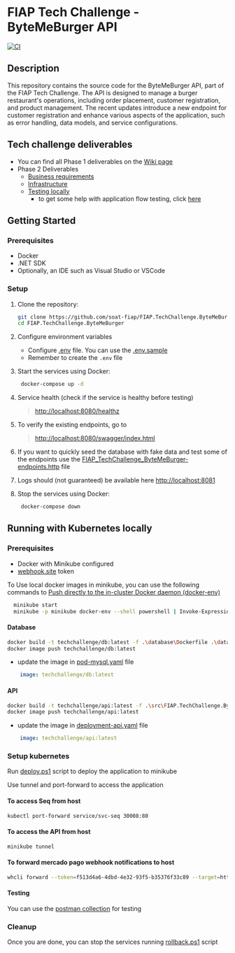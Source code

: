 # FIAP Tech Challenge - ByteMeBurger API

[![CI](https://github.com/soat-fiap/FIAP.TechChallenge.ByteMeBurger/actions/workflows/dotnet.yml/badge.svg?branch=main)](https://github.com/soat-fiap/FIAP.TechChallenge.ByteMeBurger/actions/workflows/dotnet.yml)

## Description
This repository contains the source code for the ByteMeBurger API, part of the FIAP Tech Challenge. The API is designed to manage a burger restaurant's operations, including order placement, customer registration, and product management. The recent updates introduce a new endpoint for customer registration and enhance various aspects of the application, such as error handling, data models, and service configurations.

## Tech challenge deliverables
- You can find all Phase 1 deliverables on the [Wiki page](https://github.com/soat-fiap/FIAP.TechChallenge.ByteMeBurger/wiki)
- Phase 2 Deliverables
   - [Business requirements](https://github.com/soat-fiap/FIAP.TechChallenge.ByteMeBurger/wiki/Business-Requirements-Document)
   - [Infrastructure](https://github.com/soat-fiap/FIAP.TechChallenge.ByteMeBurger/wiki/Kubernetes-Infrastructure-Requirements)
   - [Testing locally](#running-with-kubernetes-locally)
      -  to get some help with application flow testing, click [here](#testing)
     
## Getting Started

### Prerequisites
- Docker
- .NET SDK
- Optionally, an IDE such as Visual Studio or VSCode


### Setup
1. Clone the repository:
   ```bash
   git clone https://github.com/soat-fiap/FIAP.TechChallenge.ByteMeBurger.git
   cd FIAP.TechChallenge.ByteMeBurger
    ```

2. Configure environment variables
   - Configure [.env](https://www.codementor.io/@parthibakumarmurugesan/what-is-env-how-to-set-up-and-run-a-env-file-in-node-1pnyxw9yxj) file. You can use the [.env.sample](.env.template)
   - Remember to create the `.env` file

3. Start the services using Docker:

   ```bash
    docker-compose up -d
   ```


4. Service health (check if the service is healthy before testing)
   > [http://localhost:8080/healthz](http://localhost:8080/healthz)


5. To verify the existing endpoints, go to

   > [http://localhost:8080/swagger/index.html](http://localhost:8080/swagger/index.html)

6. If you want to quickly seed the database with fake data and test some of the endpoints use the [FIAP_TechChallenge_ByteMeBurger-endpoints.http](FIAP_TechChallenge_ByteMeBurger-endpoints.http) file


7. Logs should (not guaranteed) be available here [http://localhost:8081](http://localhost:8081)


8. Stop the services using Docker:

   ```bash
    docker-compose down
   ```

## Running with Kubernetes locally

### Prerequisites
- Docker with Minikube configured
- [webhook.site](https://webhook.site) token

To Use local docker images in minikube, you can use the following commands to [Push directly to the in-cluster Docker daemon (docker-env)](https://minikube.sigs.k8s.io/docs/handbook/pushing/#Windows)

```bash
  minikube start
  minikube -p minikube docker-env --shell powershell | Invoke-Expression
```

#### Database
```bash
docker build -t techchallenge/db:latest -f .\database\Dockerfile .\database
docker image push techchallenge/db:latest
```
- update the image in [pod-mysql.yaml](kubernetes/pod-mysql.yaml) file

```yaml
    image: techchallenge/db:latest
```
#### API

```bash
docker build -t techchallenge/api:latest -f .\src\FIAP.TechChallenge.ByteMeBurger.Api\Dockerfile .
docker image push techchallenge/api:latest
```
- update the image in [deployment-api.yaml](kubernetes/deployment-api.yaml) file

```yaml
    image: techchallenge/api:latest
```

### Setup kubernetes
Run [deploy.ps1](kubernetes/deploy.ps1) script to deploy the application to minikube

Use tunnel and port-forward to access the application

#### To access Seq from host
```bash
kubectl port-forward service/svc-seq 30008:80
```
#### To access the API from host
```bash
minikube tunnel
```
#### To forward mercado pago webhook notifications to host
```bash
whcli forward --token=f513d4a6-4dbd-4e32-93f5-b35376f33c89 --target=http://localhost/api/notifications/mercadopago
```

#### Testing
You can use the [postman collection](/postman) for testing

### Cleanup
Once you are done, you can stop the services running [rollback.ps1](kubernetes/rollback.ps1) script

